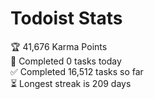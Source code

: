 
# Todoist Stats

<!-- TODO-IST:START -->
🏆  41,676 Karma Points           
🌸  Completed 0 tasks today           
✅  Completed 16,512 tasks so far           
⏳  Longest streak is 209 days
<!-- TODO-IST:END -->
